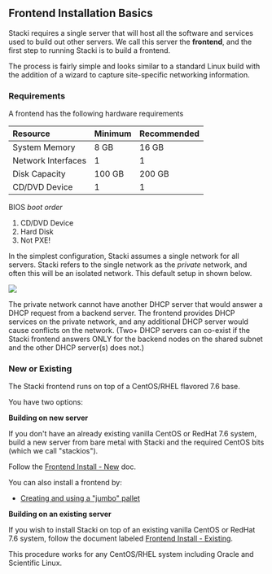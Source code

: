 ## Frontend Installation Basics

Stacki requires a single server that will host all
the software and services used to build out other servers. We
call this server the **frontend**, and the first step to running
Stacki is to build a frontend.

The process is fairly simple and looks similar to a standard Linux
build with the addition of a wizard to capture site-specific
networking information.

### Requirements

A frontend has the following hardware requirements

| Resource           | Minimum | Recommended |
|:-------------------|:--------|:------------|
| System Memory      | 8 GB    | 16 GB       |
| Network Interfaces | 1       | 1           |
| Disk Capacity      | 100 GB  | 200 GB      |
| CD/DVD Device      | 1       | 1           |

BIOS _boot order_

1. CD/DVD Device
2. Hard Disk
3. Not PXE!

In the simplest configuration, Stacki assumes a single network for all
servers. Stacki refers to the single network as the _private_ network,
and often this will be an isolated network.
This default setup in shown below.

![](images/cluster-architecture-network.png)  

The private network cannot have another DHCP server that would answer
a DHCP request from a backend server. The frontend provides DHCP
services on the private network, and any additional DHCP server
would cause conflicts on the network. (Two+ DHCP servers can co-exist if the Stacki frontend answers ONLY for the backend nodes on the shared subnet and the other DHCP server(s) does not.)

### New or Existing

The Stacki frontend runs on top of a CentOS/RHEL flavored 7.6 base.  

You have two options:

**Building on new server**

  If you don't have an already existing vanilla CentOS or RedHat 7.6 system, build a new server from bare metal with Stacki and the required CentOS bits (which we call "stackios").

  Follow the [Frontend Install - New](Frontend-Install-New) doc.

  You can also install a frontend by:

  * [Creating and using a "jumbo" pallet](Create-Jumbo-Pallets)


**Building on an existing server**

  If you wish to install Stacki on top of an existing vanilla CentOS or RedHat 7.6 system, follow the document labeled [Frontend Install - Existing](Frontend-Install-Existing).

This procedure works for any CentOS/RHEL system including Oracle and Scientific Linux.  

